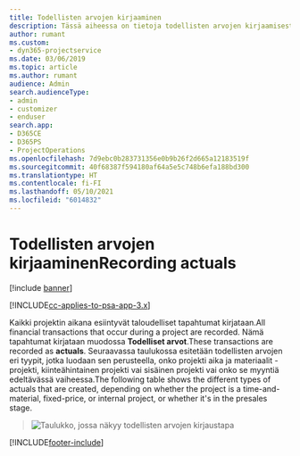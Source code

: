 ```yaml
---
title: Todellisten arvojen kirjaaminen
description: Tässä aiheessa on tietoja todellisten arvojen kirjaamisesta.
author: rumant
ms.custom:
- dyn365-projectservice
ms.date: 03/06/2019
ms.topic: article
ms.author: rumant
audience: Admin
search.audienceType:
- admin
- customizer
- enduser
search.app:
- D365CE
- D365PS
- ProjectOperations
ms.openlocfilehash: 7d9ebc0b283731356e0b9b26f2d665a12183519f
ms.sourcegitcommit: 40f68387f594180af64a5e5c748b6efa188bd300
ms.translationtype: HT
ms.contentlocale: fi-FI
ms.lasthandoff: 05/10/2021
ms.locfileid: "6014832"
---
```

# <a name="recording-actuals"></a><span data-ttu-id="4b09a-103">Todellisten arvojen kirjaaminen</span><span class="sxs-lookup"><span data-stu-id="4b09a-103">Recording actuals</span></span> 

[!include [banner](../includes/psa-now-project-operations.md)]

[!INCLUDE[cc-applies-to-psa-app-3.x](../includes/cc-applies-to-psa-app-3x.md)]

<span data-ttu-id="4b09a-104">Kaikki projektin aikana esiintyvät taloudelliset tapahtumat kirjataan.</span><span class="sxs-lookup"><span data-stu-id="4b09a-104">All financial transactions that occur during a project are recorded.</span></span> <span data-ttu-id="4b09a-105">Nämä tapahtumat kirjataan muodossa **Todelliset arvot**.</span><span class="sxs-lookup"><span data-stu-id="4b09a-105">These transactions are recorded as **actuals**.</span></span> <span data-ttu-id="4b09a-106">Seuraavassa taulukossa esitetään todellisten arvojen eri tyypit, jotka luodaan sen perusteella, onko projekti aika ja materiaalit -projekti, kiinteähintainen projekti vai sisäinen projekti vai onko se myyntiä edeltävässä vaiheessa.</span><span class="sxs-lookup"><span data-stu-id="4b09a-106">The following table shows the different types of actuals that are created, depending on whether the project is a time-and-material, fixed-price, or internal project, or whether it's in the presales stage.</span></span>

> ![Taulukko, jossa näkyy todellisten arvojen kirjaustapa](media/advanced-table2.png)


[!INCLUDE[footer-include](../includes/footer-banner.md)]